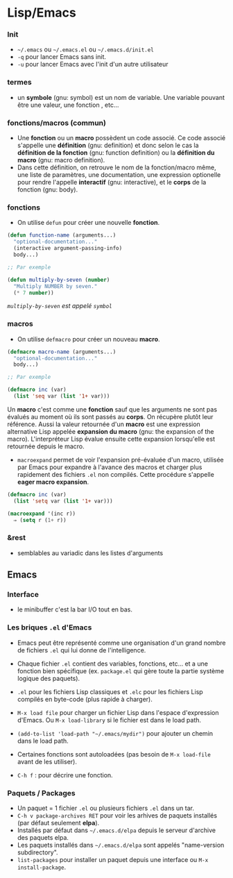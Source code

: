 # Lisp/Emacs

### Init

- `~/.emacs` ou `~/.emacs.el` ou `~/.emacs.d/init.el`
- `-q` pour lancer Emacs sans init.
- `-u` pour lancer Emacs avec l'init d'un autre utilisateur

### termes
- un **symbole** (gnu: symbol) est un nom de variable. Une variable pouvant être une valeur, une fonction , etc...

### fonctions/macros (commun)
- Une **fonction** ou un **macro** possèdent un code associé. Ce code associé s'appelle une **définition** (gnu: definition) et donc selon le cas la **définition de la fonction** (gnu: function definition) ou la **définition du macro** (gnu: macro definition).
- Dans cette définition, on retrouve le nom de la fonction/macro même, une liste de paramètres, une documentation, une expression optionelle pour rendre l'appelle **interactif** (gnu: interactive), et le **corps** de la fonction (gnu: body).

### fonctions

- On utilise `defun` pour créer une nouvelle 
**fonction**.

```lisp
(defun function-name (arguments...)
  "optional-documentation..."
  (interactive argument-passing-info)
  body...)

;; Par exemple

(defun multiply-by-seven (number)
  "Multiply NUMBER by seven."
  (* 7 number))
```
*`multiply-by-seven` est appelé `symbol`*

### macros

- On utilise `defmacro` pour créer un nouveau **macro**.

```lisp
(defmacro macro-name (arguments...)
  "optional-documentation..."
  body...)

;; Par exemple

(defmacro inc (var)
  (list 'seq var (list '1+ var)))
```

Un **macro** c'est comme une **fonction** sauf que les arguments ne sont pas évalués au moment où ils sont passés au **corps**. On récupère plutôt leur référence. Aussi la valeur retournée d'un **macro** est une expression alternative Lisp appelée **expansion du macro** (gnu: the expansion of the macro). L'interpréteur Lisp évalue ensuite cette expansion lorsqu'elle est retournée depuis le macro.
- `macroexpand` permet de voir l'expansion pré-évaluée d'un macro, utilisée par Emacs pour expandre à l'avance des macros et charger plus rapidement des fichiers `.el` non compilés. Cette procédure s'appelle **eager macro expansion**.

```lisp
(defmacro inc (var)
  (list 'setq var (list '1+ var)))

(macroexpand '(inc r))
  ⇒ (setq r (1+ r))
```

### &rest
- semblables au variadic dans les listes d'arguments

## Emacs

### Interface

- le minibuffer c'est la bar I/O tout en bas.


### Les briques `.el` d'Emacs

- Emacs peut être représenté comme une organisation d'un grand nombre de fichiers `.el` qui lui donne de l'intelligence.
- Chaque fichier `.el` contient des variables, fonctions, etc... et a une fonction bien spécifique (ex. `package.el` qui gère toute la partie système logique des paquets).
- `.el` pour les fichiers Lisp classiques et `.elc` pour les fichiers Lisp compilés en byte-code (plus rapide à charger).
- `M-x load file` pour charger un fichier Lisp dans l'espace d'expression d'Emacs. Ou `M-x load-library` si le fichier est dans le load path.
- `(add-to-list 'load-path "~/.emacs/mydir")` pour ajouter un chemin dans le load path.
- Certaines fonctions sont autoloadées (pas besoin de `M-x load-file` avant de les utiliser).


- `C-h f` : pour décrire une fonction.

### Paquets / Packages

- Un paquet = 1 fichier `.el` ou plusieurs fichiers `.el` dans un tar.
- `C-h v package-archives RET` pour voir les arhives de paquets installés (par défaut seulement **elpa**).
- Installés par défaut dans `~/.emacs.d/elpa` depuis le serveur d'archive des paquets elpa.
- Les paquets installés dans `~/.emacs.d/elpa` sont appelés "name-version subdirectory".
- `list-packages` pour installer un paquet depuis une interface ou `M-x install-package`.